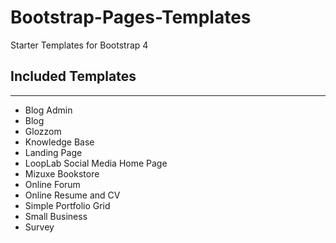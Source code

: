 # Bootstrap-Pages-Templates
 Starter Templates for Bootstrap 4

## Included Templates
---
+ Blog Admin
+ Blog
+ Glozzom
+ Knowledge Base
+ Landing Page
+ LoopLab Social Media Home Page
+ Mizuxe Bookstore
+ Online Forum
+ Online Resume and CV
+ Simple Portfolio Grid
+ Small Business
+ Survey
